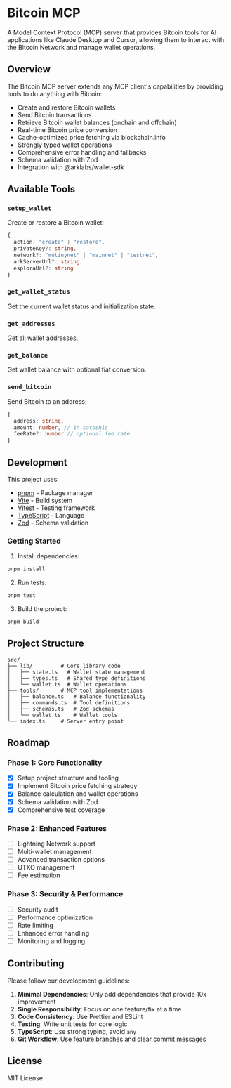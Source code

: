 # Bitcoin MCP

A Model Context Protocol (MCP) server that provides Bitcoin tools for AI applications like Claude Desktop and Cursor, allowing them to interact with the Bitcoin Network and manage wallet operations.

## Overview

The Bitcoin MCP server extends any MCP client's capabilities by providing tools to do anything with Bitcoin:

- Create and restore Bitcoin wallets
- Send Bitcoin transactions
- Retrieve Bitcoin wallet balances (onchain and offchain)
- Real-time Bitcoin price conversion
- Cache-optimized price fetching via blockchain.info
- Strongly typed wallet operations
- Comprehensive error handling and fallbacks
- Schema validation with Zod
- Integration with @arklabs/wallet-sdk

## Available Tools

### `setup_wallet`
Create or restore a Bitcoin wallet:
```typescript
{
  action: "create" | "restore",
  privateKey?: string,
  network?: "mutinynet" | "mainnet" | "testnet",
  arkServerUrl?: string,
  esploraUrl?: string
}
```

### `get_wallet_status`
Get the current wallet status and initialization state.

### `get_addresses`
Get all wallet addresses.

### `get_balance`
Get wallet balance with optional fiat conversion.

### `send_bitcoin`
Send Bitcoin to an address:
```typescript
{
  address: string,
  amount: number, // in satoshis
  feeRate?: number // optional fee rate
}
```

## Development

This project uses:
- [pnpm](https://pnpm.io/) - Package manager
- [Vite](https://vitejs.dev/) - Build system
- [Vitest](https://vitest.dev/) - Testing framework
- [TypeScript](https://www.typescriptlang.org/) - Language
- [Zod](https://zod.dev/) - Schema validation

### Getting Started

1. Install dependencies:
```bash
pnpm install
```

2. Run tests:
```bash
pnpm test
```

3. Build the project:
```bash
pnpm build
```

## Project Structure

```
src/
├── lib/         # Core library code
│   ├── state.ts   # Wallet state management
│   ├── types.ts   # Shared type definitions
│   └── wallet.ts  # Wallet operations
├── tools/       # MCP tool implementations
│   ├── balance.ts   # Balance functionality
│   ├── commands.ts  # Tool definitions
│   ├── schemas.ts   # Zod schemas
│   └── wallet.ts    # Wallet tools
└── index.ts     # Server entry point
```

## Roadmap

### Phase 1: Core Functionality 
- [x] Setup project structure and tooling
- [x] Implement Bitcoin price fetching strategy
- [x] Balance calculation and wallet operations
- [x] Schema validation with Zod
- [x] Comprehensive test coverage

### Phase 2: Enhanced Features 
- [ ] Lightning Network support
- [ ] Multi-wallet management
- [ ] Advanced transaction options
- [ ] UTXO management
- [ ] Fee estimation

### Phase 3: Security & Performance
- [ ] Security audit
- [ ] Performance optimization
- [ ] Rate limiting
- [ ] Enhanced error handling
- [ ] Monitoring and logging

## Contributing

Please follow our development guidelines:

1. **Minimal Dependencies**: Only add dependencies that provide 10x improvement
2. **Single Responsibility**: Focus on one feature/fix at a time
3. **Code Consistency**: Use Prettier and ESLint
4. **Testing**: Write unit tests for core logic
5. **TypeScript**: Use strong typing, avoid `any`
6. **Git Workflow**: Use feature branches and clear commit messages

## License

MIT License

